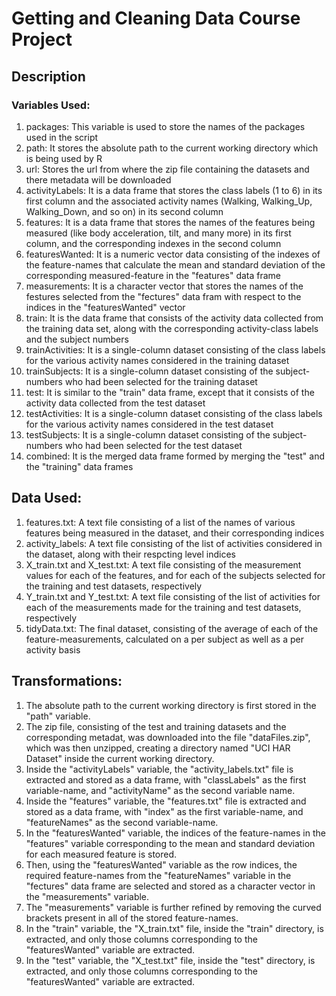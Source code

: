 # Getting and Cleaning Data Course Project


## Description

### Variables Used:

1. packages: This variable is used to store the names of the packages used in the script
2. path: It stores the absolute path to the current working directory which is being used by R
3. url: Stores the url from where the zip file containing the datasets and there metadata will be downloaded
4. activityLabels: It is a data frame that stores the class labels (1 to 6) in its first column and the associated activity names (Walking, Walking_Up, Walking_Down, and so on) in its second column
5. features: It is a data frame that stores the names of the features being measured (like body acceleration, tilt, and many more) in its first column, and the corresponding indexes in the second column
6. featuresWanted: It is a numeric vector data consisting of the indexes of the feature-names that calculate the mean and standard deviation of the corresponding measured-feature in the "features" data frame
7. measurements: It is a character vector that stores the names of the festures selected from the "fectures" data fram with respect to the indices in the "featuresWanted" vector
8. train: It is the data frame that consists of the activity data collected from the training data set, along with the corresponding activity-class labels and the subject numbers 
9. trainActivities: It is a single-column dataset consisting of the class labels for the various activity names considered in the training dataset
10. trainSubjects: It is a single-column dataset consisting of the subject-numbers who had been selected for the training dataset
11. test: It is similar to the "train" data frame, except that it consists of the activity data collected from the test dataset
12. testActivities: It is a single-column dataset consisting of the class labels for the various activity names considered in the test dataset
13. testSubjects: It is a single-column dataset consisting of the subject-numbers who had been selected for the test dataset
14. combined: It is the merged data frame formed by merging the "test" and the "training" data frames

## Data Used:

1. features.txt: A text file consisting of a list of the names of various features being measured in the dataset, and their corresponding indices
2. activity_labels: A text file consisting of the list of activities considered in the dataset, along with their respcting level indices
3. X_train.txt and X_test.txt: A text file consisting of the measurement values for each of the features, and for each of the subjects selected for the training and test datasets, respectively
4. Y_train.txt and Y_test.txt: A text file consisting of the list of activities for each of the measurements made for the training and test datasets, respectively
5. tidyData.txt: The final dataset, consisting of the average of each of the feature-measurements, calculated on a per subject as well as a per activity basis

## Transformations:

1. The absolute path to the current working directory is first stored in the "path" variable.
2. The zip file, consisting of the test and training datasets and the corresponding metadat, was downloaded into the file "dataFiles.zip", which was then unzipped, creating a directory named "UCI HAR Dataset" inside the current working directory.
3. Inside the "activityLabels" variable, the "activity_labels.txt" file is extracted and stored as a data frame, with "classLabels" as the first variable-name, and "activityName" as the second variable name.
4. Inside the "features" variable, the "features.txt" file is extracted and stored as a data frame, with "index" as the first variable-name, and "featureNames" as the second variable-name.
5. In the "featuresWanted" variable, the indices of the feature-names in the "features" variable corresponding to the mean and standard deviation for each measured feature is stored.
6. Then, using the "featuresWanted" variable as the row indices, the required feature-names from the "featureNames" variable in the "fectures" data frame are selected and stored as a character vector in the "measurements" variable.
7. The "measurements" variable is further refined by removing the curved brackets present in all of the stored feature-names.
8. In the "train" variable, the "X_train.txt" file, inside the "train" directory, is extracted, and only those columns corresponding to the "featuresWanted" variable are extracted.
9. In the "test" variable, the "X_test.txt" file, inside the "test" directory, is extracted, and only those columns corresponding to the "featuresWanted" variable are extracted.
